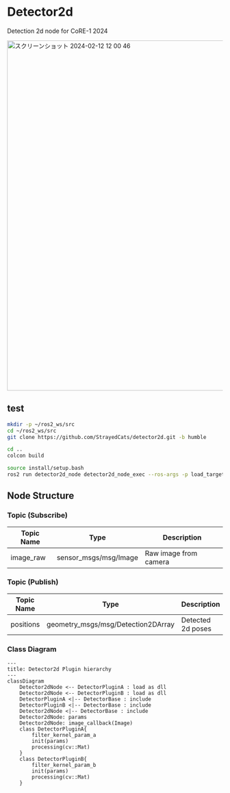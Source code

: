 # Detector2d
Detection 2d node for CoRE-1 2024

<img width="818" alt="スクリーンショット 2024-02-12 12 00 46" src="https://github.com/StrayedCats/detector2d/assets/67567093/ab8d1d5b-2bd8-4ef2-bf53-7f8a91d1ab38">

## test

```bash
mkdir -p ~/ros2_ws/src
cd ~/ros2_ws/src
git clone https://github.com/StrayedCats/detector2d.git -b humble

cd ..
colcon build

source install/setup.bash
ros2 run detector2d_node detector2d_node_exec --ros-args -p load_target_plugin:=detector2d_plugins::PublishCenter
```

## Node Structure

### Topic (Subscribe)

| Topic Name | Type | Description |
| --- | --- | --- |
| image_raw | sensor_msgs/msg/Image | Raw image from camera |

### Topic (Publish)

| Topic Name | Type | Description |
| --- | --- | --- |
| positions | geometry_msgs/msg/Detection2DArray | Detected 2d poses |

### Class Diagram

```mermaid
---
title: Detector2d Plugin hierarchy
---
classDiagram
    Detector2dNode <-- DetectorPluginA : load as dll
    Detector2dNode <-- DetectorPluginB : load as dll
    DetectorPluginA <|-- DetectorBase : include
    DetectorPluginB <|-- DetectorBase : include
    Detector2dNode <|-- DetectorBase : include
    Detector2dNode: params
    Detector2dNode: image_callback(Image)
    class DetectorPluginA{
        filter_kernel_param_a
        init(params)
        processing(cv::Mat)
    }
    class DetectorPluginB{
        filter_kernel_param_b
        init(params)
        processing(cv::Mat)
    }
```
